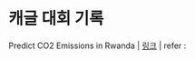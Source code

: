# 캐글 대회 기록

Predict CO2 Emissions in Rwanda | [링크](https://www.kaggle.com/competitions/playground-series-s3e20) | refer : 
